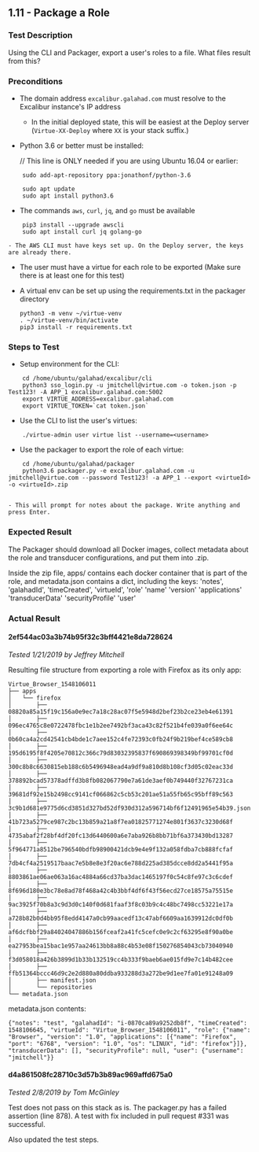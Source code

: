 ## 1.11 - Package a Role

### Test Description

Using the CLI and Packager, export a user's roles to a file. What files result from this?

### Preconditions

- The domain address `excalibur.galahad.com` must resolve to the Excalibur instance's IP address
    - In the initial deployed state, this will be easiest at the Deploy server (`Virtue-XX-Deploy` where `XX` is your stack suffix.)
- Python 3.6 or better must be installed:

    // This line is ONLY needed if you are using Ubuntu 16.04 or earlier:
```
    sudo add-apt-repository ppa:jonathonf/python-3.6
```

```
    sudo apt update
    sudo apt install python3.6
```
- The commands `aws`, `curl`, `jq`, and `go` must be available
```
    pip3 install --upgrade awscli
    sudo apt install curl jq golang-go
```
    - The AWS CLI must have keys set up. On the Deploy server, the keys are already there.
- The user must have a virtue for each role to be exported (Make sure there is at least one for this test)

- A virtual env can be set up using the requirements.txt in the packager directory
    ```
    python3 -m venv ~/virtue-venv
    . ~/virtue-venv/bin/activate
    pip3 install -r requirements.txt
    ```

### Steps to Test

- Setup environment for the CLI:
```
    cd /home/ubuntu/galahad/excalibur/cli
    python3 sso_login.py -u jmitchell@virtue.com -o token.json -p Test123! -A APP_1 excalibur.galahad.com:5002
    export VIRTUE_ADDRESS=excalibur.galahad.com
    export VIRTUE_TOKEN=`cat token.json`
```
- Use the CLI to list the user's virtues:
```
    ./virtue-admin user virtue list --username=<username>
```
- Use the packager to export the role of each virtue:
```
    cd /home/ubuntu/galahad/packager
    python3.6 packager.py -e excalibur.galahad.com -u jmitchell@virtue.com --password Test123! -a APP_1 --export <virtueId> -o <virtueId>.zip
    
```
    - This will prompt for notes about the package. Write anything and press Enter.

### Expected Result

The Packager should download all Docker images, collect metadata about the role and transducer configurations, and put them into <virtueId>.zip.

Inside the zip file, apps/ contains each docker container that is part of the role, and metadata.json contains a dict, including the keys:
'notes',
'galahadId',
'timeCreated',
'virtueId',
'role'
    'name'
    'version'
    'applications'
'transducerData'
'securityProfile'
'user'

### Actual Result

#### 2ef544ac03a3b74b95f32c3bff4421e8da728624

*Tested 1/21/2019 by Jeffrey Mitchell*

Resulting file structure from exporting a role with Firefox as its only app:
```
Virtue_Browser_1548106011
├── apps
│   └── firefox
│       ├── 08820a85a15f19c156a0e9ec7a18c28ac07f5e5948d2bef23b2ce23eb4e61391
│       ├── 096ec4765c8e0722478fbc1e1b2ee7492bf3aca43c82f521b4fe039a0f6ee64c
│       ├── 0b60ca4a2cd42541cb4bde1c7aee152c4fe72393c0fb24f9b219bef4ce589cb8
│       ├── 195d6195f8f4205e70812c366c79d83032395837f690869398349bf99701cf0d
│       ├── 300c8b8c6630815eb188c6b5496948ead4a9df9a810d8b108cf3d05c02eac33d
│       ├── 378892bcad57378adffd3b8fb082067790e7a61de3aef0b749440f32767231ca
│       ├── 39681df92e15b2498cc9141cf066862c5cb53c201ae51a55fb65c95bff89c563
│       ├── 3c9b1d681e9775d6cd3851d327bd52df930d312a596714bf6f12491965e54b39.json
│       ├── 41b723a5279ce987c2bc13b859a21a8f7ea01825771274e801f3637c3230d68f
│       ├── 4735abaf2f28bf4df20fc13d6440600a6e7aba926b8bb71bf6a373430bd13287
│       ├── 5f964771a8512be796540bdfb98900421dcb9e4e9f132a058fdba7cb888fcfaf
│       ├── 7db4cf4a2519517baac7e5b8e8e3f20ac6e788d225ad385dcce8dd2a5441f95a
│       ├── 8803861ae06ae063a16ac4884a66cd37ba3dac1465197f0c54c8fe97c3c6cdef
│       ├── 8f696d180e3bc78e8ad78f468a42c4b3bbf4df6f43f56ecd27ce18575a75515e
│       ├── 9ac3925f70b8a3c9d3d0c140f0d681faaf3f8c03b9c4c48bc7498cc53221e17a
│       ├── a728b82b0d4bb95f8edd4147a0cb99aacedf13c47abf6609aa1639912dc0df0b
│       ├── af6dcfbbf29a84024047886b156fceaf2a41fc5cefc0e9c2cf63295e8f90a0be
│       ├── ea27953bea15bac1e957aa24613bb8a88c4b53e08f150276854043cb73040940
│       ├── f3d058018a426b3899d1b33b132519cc4b333f9baeb6ae015fd9e7c14b482cee
│       ├── ffb51364bccc46d9c2e2d880a80ddba933288d3a272be9d1ee7fa01e91248a09
│       ├── manifest.json
│       └── repositories
└── metadata.json
```

metadata.json contents:
```
{"notes": "test", "galahadId": "i-0870ca89a9252db8f", "timeCreated": 1548106645, "virtueId": "Virtue_Browser_1548106011", "role": {"name": "Browser", "version": "1.0", "applications": [{"name": "Firefox", "port": "6768", "version": "1.0", "os": "LINUX", "id": "firefox"}]}, "transducerData": [], "securityProfile": null, "user": {"username": "jmitchell"}}
```


#### d4a861508fc28710c3d57b3b89ac969affd675a0

*Tested 2/8/2019 by Tom McGinley*

Test does not pass on this stack as is. The packager.py has a failed assertion (line 878). A test with fix included in pull request #331 was successful. 

Also updated the test steps.




